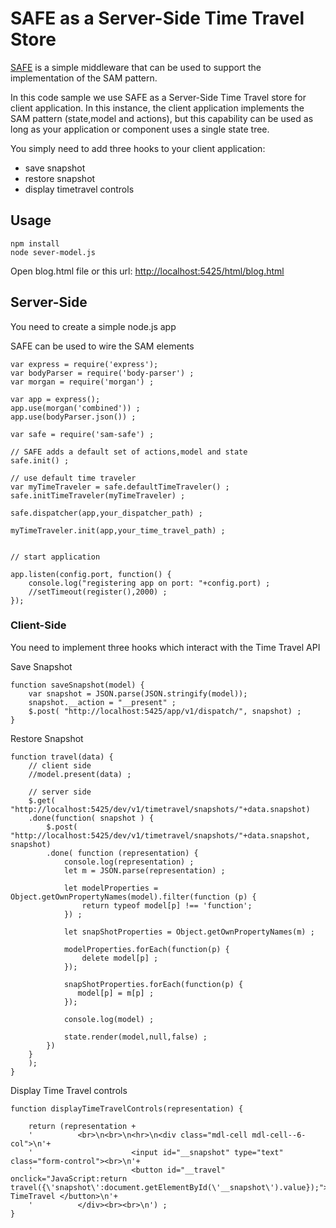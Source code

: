 # SAFE as a Server-Side Time Travel Store

[SAFE](https://www.npmjs.com/package/sam-safe) is a simple middleware that can be used to support the implementation of the SAM pattern.

In this code sample we use SAFE as a Server-Side Time Travel store for client application. In this instance, the client application implements the SAM pattern (state,model and actions), but this capability can be used as long as your application or component uses a single state tree. 

You simply need to add three hooks to your client application:
- save snapshot
- restore snapshot
- display timetravel controls

## Usage

```
npm install
node sever-model.js
```

Open blog.html file or this url: [http://localhost:5425/html/blog.html](http://localhost:5425/html/blog.html)

## Server-Side

You need to create a simple node.js app

SAFE can be used to wire the SAM elements
```
var express = require('express');
var bodyParser = require('body-parser') ;
var morgan = require('morgan') ;

var app = express();
app.use(morgan('combined')) ;
app.use(bodyParser.json()) ;

var safe = require('sam-safe') ;
 
// SAFE adds a default set of actions,model and state
safe.init() ;
 
// use default time traveler
var myTimeTraveler = safe.defaultTimeTraveler() ;
safe.initTimeTraveler(myTimeTraveler) ;
 
safe.dispatcher(app,your_dispatcher_path) ;
 
myTimeTraveler.init(app,your_time_travel_path) ;
 
 
// start application 
 
app.listen(config.port, function() {
    console.log("registering app on port: "+config.port) ;
    //setTimeout(register(),2000) ; 
});
```

### Client-Side

You need to implement three hooks which interact with the Time Travel API

Save Snapshot
```
function saveSnapshot(model) {
    var snapshot = JSON.parse(JSON.stringify(model));
    snapshot.__action = "__present" ;
    $.post( "http://localhost:5425/app/v1/dispatch/", snapshot) ;
}
```

Restore Snapshot
```
function travel(data) {
    // client side
    //model.present(data) ;

    // server side
    $.get( "http://localhost:5425/dev/v1/timetravel/snapshots/"+data.snapshot) 
    .done(function( snapshot ) {
        $.post( "http://localhost:5425/dev/v1/timetravel/snapshots/"+data.snapshot, snapshot)
        .done( function (representation) {
            console.log(representation) ;
            let m = JSON.parse(representation) ;
            
            let modelProperties = Object.getOwnPropertyNames(model).filter(function (p) {
                return typeof model[p] !== 'function';
            }) ;
            
            let snapShotProperties = Object.getOwnPropertyNames(m) ;
            
            modelProperties.forEach(function(p) {
                delete model[p] ;
            });
            
            snapShotProperties.forEach(function(p) {
               model[p] = m[p] ; 
            });
            
            console.log(model) ;
            
            state.render(model,null,false) ;
        })
    }        
    );
}
```

Display Time Travel controls
```
function displayTimeTravelControls(representation) {
    
    return (representation + 
    '          <br>\n<br>\n<hr>\n<div class="mdl-cell mdl-cell--6-col">\n'+
    '                      <input id="__snapshot" type="text" class="form-control"><br>\n'+
    '                      <button id="__travel" onclick="JavaScript:return travel({\'snapshot\':document.getElementById(\'__snapshot\').value});"> TimeTravel </button>\n'+
    '          </div><br><br>\n') ;
}
```
